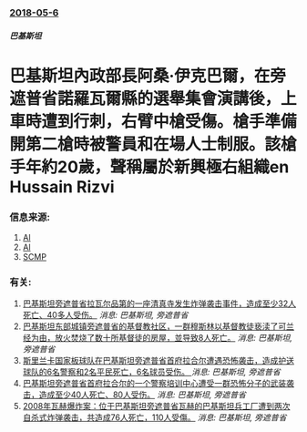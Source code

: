 ### [2018-05-6](/news/2018/05/6/index.md)

##### 巴基斯坦
# 巴基斯坦內政部長阿桑·伊克巴爾，在旁遮普省諾羅瓦爾縣的選舉集會演講後，上車時遭到行刺，右臂中槍受傷。槍手準備開第二槍時被警員和在場人士制服。該槍手年約20歲，聲稱屬於新興極右組織en Hussain Rizvi 




### 信息来源:

1. [Al](https://www.aljazeera.com/news/2018/05/pakistan-interior-minister-ahsan-iqbal-shot-election-rally-180506135949029.html)
2. [Al](https://www.aljazeera.com/news/2018/05/shooter-pakistan-ahsan-iqbal-linked-tehreek-labbiak-180507090124563.html)
3. [SCMP](http://www.scmp.com/news/asia/south-asia/article/2144976/pakistan-minister-who-oversees-chinese-projects-recovering)

### 有关:

1. [ 巴基斯坦旁遮普省拉瓦尔品第的一座清真寺发生炸弹袭击事件，造成至少32人死亡、40多人受伤。](/zh/news/2009/12/4/巴基斯坦旁遮普省拉瓦尔品第的一座清真寺发生炸弹袭击事件-造成至少32人死亡-40多人受伤.md) _消息: 巴基斯坦, 旁遮普省_
2. [巴基斯坦东部城镇旁遮普省的基督教社区，一群穆斯林以基督教徒亵渎了可兰经为由，放火焚烧了数十所基督徒的房屋，並导致8人死亡。](/zh/news/2009/08/2/巴基斯坦东部城镇旁遮普省的基督教社区-一群穆斯林以基督教徒亵渎了可兰经为由-放火焚烧了数十所基督徒的房屋-並导致8人死亡.md) _消息: 巴基斯坦, 旁遮普省_
3. [斯里兰卡国家板球队在巴基斯坦旁遮普省首府拉合尔遭遇恐怖袭击，造成护送球队的6名警察和2名平民死亡，6名球员受伤。 ](/zh/news/2009/03/4/斯里兰卡国家板球队在巴基斯坦旁遮普省首府拉合尔遭遇恐怖袭击-造成护送球队的6名警察和2名平民死亡-6名球员受伤.md) _消息: 巴基斯坦, 旁遮普省_
4. [巴基斯坦旁遮普省首府拉合尔的一个警察培训中心遭受一群恐怖分子的武装袭击，造成至少40人死亡、80人受伤。](/zh/news/2009/03/30/巴基斯坦旁遮普省首府拉合尔的一个警察培训中心遭受一群恐怖分子的武装袭击-造成至少40人死亡-80人受伤.md) _消息: 巴基斯坦, 旁遮普省_
5. [ 2008年瓦赫爆炸案：位于巴基斯坦旁遮普省瓦赫的巴基斯坦兵工厂遭到两次自杀式炸弹袭击，共造成76人死亡，110人受傷。](/zh/news/2008/08/21/2008年瓦赫爆炸案-位于巴基斯坦旁遮普省瓦赫的巴基斯坦兵工厂遭到两次自杀式炸弹袭击-共造成76人死亡-110人受傷.md) _消息: 巴基斯坦, 旁遮普省_
